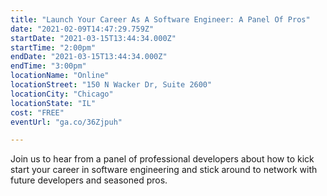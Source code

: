 ```yaml
---
title: "Launch Your Career As A Software Engineer: A Panel Of Pros"
date: "2021-02-09T14:47:29.759Z"
startDate: "2021-03-15T13:44:34.000Z"
startTime: "2:00pm"
endDate: "2021-03-15T13:44:34.000Z"
endTime: "3:00pm"
locationName: "Online"
locationStreet: "150 N Wacker Dr, Suite 2600"
locationCity: "Chicago"
locationState: "IL"
cost: "FREE"
eventUrl: "ga.co/36Zjpuh"

---
```


Join us to hear from a panel of professional developers about how to kick start your career in software engineering and stick around to network with future developers and seasoned pros.

